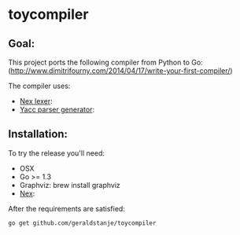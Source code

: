 # toycompiler

## Goal:

This project ports the following compiler from Python to Go:
(http://www.dimitrifourny.com/2014/04/17/write-your-first-compiler/)

The compiler uses:

- [Nex lexer](https://crypto.stanford.edu/~blynn/nex/):
- [Yacc parser generator](https://golang.org/cmd/yacc/):

## Installation:

To try the release you'll need:

  * OSX
  * Go >= 1.3
  * Graphviz: brew install graphviz
  * [Nex](https://github.com/blynn/nex):

  After the requirements are satisfied:

    go get github.com/geraldstanje/toycompiler